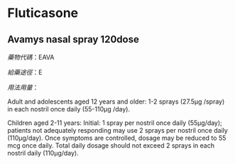 # Fluticasone

## Avamys nasal spray 120dose

*藥物代碼*：EAVA

*給藥途徑*：E

*用法用量*：

Adult and adolescents aged 12 years and older:
1-2 sprays (27.5μg /spray) in each nostril once daily (55-110μg /day). 

Children aged 2-11 years:
Initial: 1 spray per nostril once daily (55μg/day); patients not adequately responding may use 2 sprays per nostril once daily (110μg/day). Once symptoms are controlled, dosage may be reduced to 55 mcg once daily. Total daily dosage should not exceed 2 sprays in each nostril daily (110μg/day).

